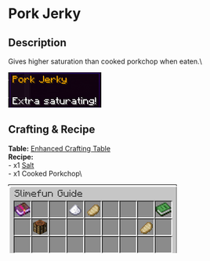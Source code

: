 # Pork Jerky

## Description

Gives higher saturation than cooked porkchop when eaten.\


![](<../../../.gitbook/assets/image (76).png>)

## Crafting & Recipe

**Table:** [Enhanced Crafting Table](../basic-machines/enhanced-crafting-table.md)\
**Recipe:**\
\- x1 [Salt](../miscellaneous-items/salt.md)\
\- x1 Cooked Porkchop\


![Crafting Recipe for Pork Jerky](<../../../.gitbook/assets/image (77).png>)


